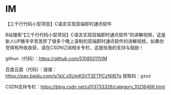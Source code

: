 # IM

【三千行代码小型项目】C语言实现双端即时通讯软件

B站搜索“【三千行代码小型项目】C语言实现双端即时通讯软件”的讲解视频，这是新人UP猪辛辛苦苦肝了很多个晚上录制的双端即时通讯软件的讲解视频，如果你觉得有所收收获，请在CSDN订阅相关专栏，这是给我的支持与鼓励！

githun（代码）：https://github.com/510850111/IM


百度云盘（代码）：链接：https://pan.baidu.com/s/1sV_ySUmKSVTSETPCzf4W7g 提取码：gzuz


CSDN支持专栏：https://blog.csdn.net/u013733326/category_10216466.html

